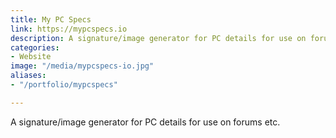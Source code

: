 ```yaml
---
title: My PC Specs
link: https://mypcspecs.io
description: A signature/image generator for PC details for use on forums etc.
categories:
- Website
image: "/media/mypcspecs-io.jpg"
aliases: 
- "/portfolio/mypcspecs"

---
```

A signature/image generator for PC details for use on forums etc.